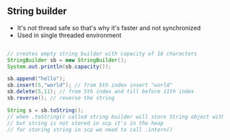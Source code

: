 ## String builder 

- It's not thread safe so that's why it's faster and not synchronized
- Used in single threaded environment

```java

// creates empty string builder with capacity of 16 characters
StringBuilder sb = new StringBuilder();
System.out.println(sb.capacity());

sb.append("hello");
sb.insert(5,"world"); // from 5th index insert "world"
sb.delete(5,11); // from 5th index and till before 11th index
sb.reverse(); // reverse the string

String s = sb.toString();
// when .toString() called string builder will store String object with given value in the heap
// but string is not stored in scp it's in the heap
// for storing string in scp we need to call .intern()
```